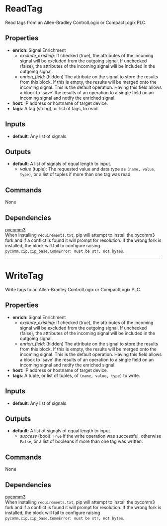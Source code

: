 ReadTag
=======
Read tags from an Allen-Bradley ControlLogix or CompactLogix PLC.

Properties
----------
- **enrich**: Signal Enrichment
  - *exclude_existing*: If checked (true), the attributes of the incoming signal will be excluded from the outgoing signal. If unchecked (false), the attributes of the incoming signal will be included in the outgoing signal.
  - *enrich_field*: (hidden) The attribute on the signal to store the results from this block. If this is empty, the results will be merged onto the incoming signal. This is the default operation. Having this field allows a block to 'save' the results of an operation to a single field on an incoming signal and notify the enriched signal.
- **host**: IP address or hostname of target device.
- **tags**: A tag (string), or list of tags, to read.

Inputs
------
- **default**: Any list of signals.

Outputs
-------
- **default**: A list of signals of equal length to input.
  * *value* (tuple): The requested value and data type as `(name, value, type)`, or a list of tuples if more than one tag was read.

Commands
--------
None

Dependencies
------------
[pycomm3](https://github.com/bpaterni/pycomm/tree/pycomm3)  
When installing `requirements.txt`, pip will attempt to install the pycomm3 fork and if a conflict is found it will prompt for resolution. If the wrong fork is installed, the block will fail to configure raising `pycomm.cip.cip_base.CommError: must be str, not bytes`.



***

WriteTag
========
Write tags to an Allen-Bradley ControlLogix or CompactLogix PLC.

Properties
----------
- **enrich**: Signal Enrichment
  - *exclude_existing*: If checked (true), the attributes of the incoming signal will be excluded from the outgoing signal. If unchecked (false), the attributes of the incoming signal will be included in the outgoing signal.
  - *enrich_field*: (hidden) The attribute on the signal to store the results from this block. If this is empty, the results will be merged onto the incoming signal. This is the default operation. Having this field allows a block to 'save' the results of an operation to a single field on an incoming signal and notify the enriched signal.
- **host**: IP address or hostname of target device.
- **tags**: A tuple, or list of tuples, of `(name, value, type)` to write.

Inputs
------
- **default**: Any list of signals.

Outputs
-------
- **default**: A list of signals of equal length to input.
  * *success* (bool): `True` if the write operation was successful, otherwise `False`, or a list of booleans if more than one tag was written.

Commands
--------
None

Dependencies
------------
[pycomm3](https://github.com/bpaterni/pycomm/tree/pycomm3)  
When installing `requirements.txt`, pip will attempt to install the pycomm3 fork and if a conflict is found it will prompt for resolution. If the wrong fork is installed, the block will fail to configure raising `pycomm.cip.cip_base.CommError: must be str, not bytes`.

